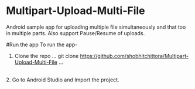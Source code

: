 # Multipart-Upload-Multi-File
Android sample app for uploading multiple file simultaneously and that too in multiple parts. Also support Pause/Resume of uploads.

#Run the app
To run the app-
<br>
1. Clone the repo
...
git clone https://github.com/shobhitchittora/Multipart-Upload-Multi-File
...
<br>
2. Go to Android Studio and Import the project.
